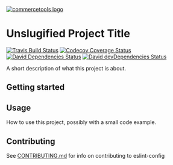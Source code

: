 <!-- This is the readme template for commercetools nodejs projects. We recommend you following this format when writing a readme project -->
[![commercetools logo][commercetools-icon]][commercetools]

# Unslugified Project Title
<!-- Badges -->
[![Travis Build Status][travis-icon]][travis]
[![Codecov Coverage Status][codecov-icon]][codecov]
[![David Dependencies Status][david-icon]][david]
[![David devDependencies Status][david-dev-icon]][david-dev]

A short description of what this project is about.

<!-- Getting started section -->
## Getting started

## Usage
How to use this project, possibly with a small code example.

<!-- Contributing section. You should have a CONTRIBUTING.md file in your project -->
## Contributing
See [CONTRIBUTING.md](CONTRIBUTING.md) for info on contributing to eslint-config

[commercetools]: https://commercetools.com/
[commercetools-icon]: https://cdn.rawgit.com/commercetools/press-kit/master/PNG/72DPI/CT%20logo%20horizontal%20RGB%2072dpi.png
[travis]: https://travis-ci.org/commercetools/project-title
[travis-icon]: https://img.shields.io/travis/commercetools/project-title/master.svg?style=flat-square
[codecov]: https://codecov.io/gh/commercetools/project-title
[codecov-icon]: https://img.shields.io/codecov/c/github/commercetools/project-title.svg?style=flat-square
[david]: https://david-dm.org/commercetools/project-title
[david-icon]: https://img.shields.io/david/commercetools/project-title.svg?style=flat-square
[david-dev]: https://david-dm.org/commercetools/project-title?type=dev
[david-dev-icon]: https://img.shields.io/david/dev/commercetools/project-title.svg?style=flat-square
